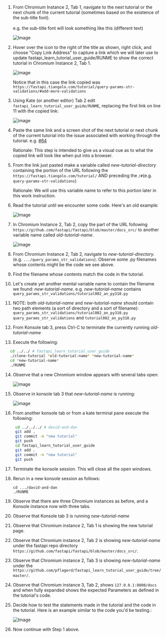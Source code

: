 1. From Chromium Instance 2, Tab 1, navigate to the next tutorial or the next chunk of the current tutorial (sometimes based on the existence of the sub-title font).
     <br><br>e.g. the sub-title font will look something like this (different text)

     ![Image](https://github.com/user-attachments/assets/87a516aa-6cf3-4bd5-a5a3-f9e01148cadb)

2. Hover over the icon to the right of the title as shown, right click, and choose "Copy Link Address" to capture a link which we will later use to update fastapi_learn_tutorial_user_guide/RUNME to show the correct tutorial in Chromium Instance 2, Tab 1.

   ![image](https://github.com/user-attachments/assets/c0e91164-3fb3-404e-8c75-0231a503e352)

   Notice that in this case the link copied was `https://fastapi.tiangolo.com/tutorial/query-params-str-validations/#add-more-validations`
   
3. Using Kate (or another editor) Tab 2 edit `fastapi_learn_tutorial_user_guide/RUNME`, replacing the first link on line 11 with the copied link:

   ![image](https://github.com/user-attachments/assets/da7f2b20-b8ce-4584-88f4-3982b54f4575)
   

4. Paste the same link and a screen shot of the next tutorial or next chunk of the current tutorial into the issue associated with working through the tutorial. e.g. [#64](https://github.com/pflagerd/fastapi_learn_tutorial_user_guide/issues/64)

   Rationale: This step is intended to give us a visual cue as to what the copied link will look like when put into a browser.

5. From the link just pasted make a variable called *new-tutorial-directory* containing the portion of the URL following the `https://fastapi.tiangolo.com/tutorial/` AND preceding the `/#`(e.g. `query-params-str-validations`)
    
   Rationale: We will use this variable name to refer to this portion later in this work instruction.

6. Read the tutorial until we encounter some code. Here's an old example:

     ![Image](https://github.com/user-attachments/assets/eab3c212-b07c-4818-a331-6033fd0af548)

7. In Chromium Instance 2, Tab 2, copy the part of the URL following `https://github.com/fastapi/fastapi/blob/master/docs_src/` to another variable name called *old-tutorial-name*.

   ![image](https://github.com/user-attachments/assets/ea32c411-6a78-4b1e-a790-41132a96a468)

8. From Chromium Instance 2, Tab 2, navigate to *new-tutorial-directory*. (e.g. `.../query_params_str_validations`).  Observe some .py filenames whose contents might be the code we see above.
9. Find the filename whose contents match the code in the tutorial.
10. Let's create yet another mental variable name to contain the filename we found: *new-tutorial-name*.  e.g. *new-tutorial-name* contains `query_params_str_validations/tutorial002_an_py310.py`
11. NOTE: both *old-tutorial-name* and *new-tutorial-name* should contain two path elements (a sort of directory and a sort of filename): `query_params_str_validations/tutorial002_an_py310.py` `query_params_str_validations` and `tutorial002_an_py310.py`    
12.  From Konsole tab 3, press Ctrl-C to terminate the currently running *old-tutorial-name*
13.  Execute the following:
   ``` bash
     cd ../../ # fastapi_learn_tutorial_user_guide
     ./clone-tutorial *old-tutorial-name* *new-tutorial-name*
     cd *new-tutorial-name*
     ./RUNME
   ```
14. Observe that a new Chromium window appears with several tabs open:

     ![image](https://github.com/user-attachments/assets/b5097f1c-88b4-43a7-b31f-c56b0d0917ae)

15. Observe in konsole tab 3 that *new-tutorial-name* is running:

     ![image](https://github.com/user-attachments/assets/da4811c9-3576-47e0-9b4b-015b23fe2bfb)

16. From another konsole tab or from a kate terminal pane execute the following:
    ```bash
     cd ../../../ # david-and-dan
     git add .
     git commit -m "new tutorial"
     git push
     cd fastapi_learn_tutorial_user_guide
     git add .
     git commit -m "new tutorial"
     git push
    ```
17. Terminate the konsole session. This will close all the open windows.
18. Rerun in a new konsole session as follows:
    ```
    cd .../david-and-dan
    ./RUNME
    ```
19. Observe that there are three Chromium instances as before, and a Konsole instance now with three tabs.
20. Observe that Konsole tab 3 is running *new-tutorial-name*
21. Observe that Chromium instance 2, Tab 1 is showing the new tutorial page.
22. Observe that Chromium instance 2, Tab 2 is showing *new-tutorial-name* under the fastapi repo directory `https://github.com/fastapi/fastapi/blob/master/docs_src/`.
23. Observe that Chromium instance 2, Tab 3 is showing *new-tutorial-name* under the `https://github.com/pflagerd/fastapi_learn_tutorial_user_guide/tree/master/`.
24. Observe that Chromium instance 3, Tab 2, shows `127.0.0.1:8000/docs` and when fully expanded shows the expected Parameters as defined in the tutorial's code.
25. Decide how to test the statements made in the tutorial and the code in the tutorial. Here is an example similar to the code you'd be testing.:

     ![Image](https://github.com/user-attachments/assets/606eb18d-4328-40dd-94ea-e976e1aede61)

26. Now continue with Step 1 above.
